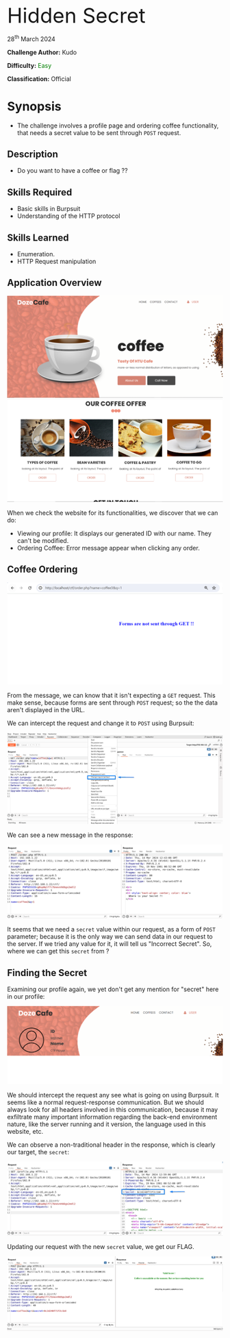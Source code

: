 <font size="10">Hidden Secret</font>

28<sup>th</sup> March 2024

​**Challenge Author:** Kudo

​**Difficulty:** <font color=green>Easy</font>

​**Classification:** Official

# Synopsis

- The challenge involves a profile page and ordering coffee functionality, that needs a secret value to be sent through `POST` request.

## Description

* Do you want to have a coffee or flag ??

## Skills Required

- Basic skills in Burpsuit
- Understanding of the HTTP protocol

## Skills Learned

- Enumeration.
- HTTP Request manipulation

## Application Overview

![img](./assets/overview1.png)
![img](./assets/overview2.png)

When we check the website for its functionalities, we discover that we can do:
- Viewing our profile: It displays our generated ID with our name. They can't be modified.
- Ordering Coffee: Error message appear when clicking any order.

## Coffee Ordering

![img](./assets/error.png)

From the message, we can know that it isn't expecting a `GET` request. This make sense, because forms are sent through `POST` request; so the the data aren't displayed in the URL.

We can intercept the request and change it to `POST` using Burpsuit:

![img](./assets/get2post.png)

We can see a new message in the response:

![img](./assets/secrt1.png)

It seems that we need a `secret` value within our request, as a form of `POST` parameter; because it is the only way we can send data in our request to the server. If we tried any value for it, it will tell us "Incorrect Secret". So, where we can get this `secret` from ?

## Finding the Secret

Examining our profile again, we yet don't get any mention for "secret" here in our profile:

![img](./assets/profile.png)

We should intercept the request any see what is going on using Burpsuit.
It seems like a normal request-response communication. But we should always look for all headers involved in this communication, because it may exfiltrate many important information regarding the back-end environment nature, like the server running and it version, the language used in this website, etc.

We can observe a non-traditional header in the response, which is clearly our target, the `secret`:

![img](./assets/my_secret.png)

Updating our request with the new `secret` value, we get our FLAG.

![img](./assets/flag.png)